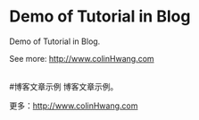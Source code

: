 # Demo of Tutorial in Blog
Demo of Tutorial in Blog.

See more: http://www.colinHwang.com

<br />
#博客文章示例
博客文章示例。

更多：http://www.colinHwang.com
